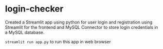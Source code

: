 # login-checker

Created a Streamlit app using python for user login and registration using Streamlit for the frontend and MySQL Connector to store login credentials in a MySQL database.

` streamlit run app.py ` to run this app in web browser
